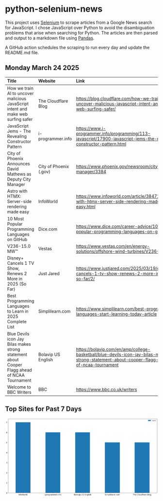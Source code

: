 # python-selenium-news

This project uses [Selenium](https://www.seleniumhq.org/) to scrape articles from a Google News search for JavaScript.
I chose JavaScript over Python to avoid the disambiguation problems that arise when searching for Python.
The articles are then parsed and output to a markdown file using [Pandas](https://pandas.pydata.org/).

A GitHub action schedules the scraping to run every day and update the README.md file.

## Monday March 24 2025


| Title                                                                                         | Website                | Link                                                                                                                                        |
|:----------------------------------------------------------------------------------------------|:-----------------------|:--------------------------------------------------------------------------------------------------------------------------------------------|
| How we train AI to uncover malicious JavaScript intent and make web surfing safer             | The Cloudflare Blog    | https://blog.cloudflare.com/how-we-train-ai-to-uncover-malicious-javascript-intent-and-make-web-surfing-safer/                              |
| JavaScript Jems - The Revealing Constructor Pattern                                           | i-programmer.info      | https://www.i-programmer.info/programming/113-javascript/17900-javascript-jems-the-revealing-constructor-pattern.html                       |
| City of Phoenix Announces David Mathews as Deputy City Manager                                | City of Phoenix (.gov) | https://www.phoenix.gov/newsroom/city-manager/3384                                                                                          |
| Astro with HTMX: Server-side rendering made easy                                              | InfoWorld              | https://www.infoworld.com/article/3847131/astro-with-htmx-server-side-rendering-made-easy.html                                              |
| 10 Most Popular Programming Languages on GitHub                                               | Dice.com               | https://www.dice.com/career-advice/10-most-popular-programming-languages-on-github                                                          |
| V236-15.0 MW™                                                                                 | Vestas                 | https://www.vestas.com/en/energy-solutions/offshore-wind-turbines/V236-15MW                                                                 |
| Disney+ Cancels 1 TV Show, Renews 2 More in 2025 (So Far)                                     | Just Jared             | https://www.justjared.com/2025/03/19/disney-cancels-1-tv-show-renews-2-more-in-2025-so-far/2/                                               |
| Best Programming Languages to Learn in 2025  Complete List                                    | Simplilearn.com        | https://www.simplilearn.com/best-programming-languages-start-learning-today-article                                                         |
| Blue Devils icon Jay Bilas makes strong statement about Cooper Flagg ahead of NCAA Tournament | Bolavip US English     | https://bolavip.com/en/amp/college-basketball/blue-devils-icon-jay-bilas-makes-strong-statement-about-cooper-flagg-ahead-of-ncaa-tournament |
| Welcome to BBC Writers                                                                        | BBC                    | https://www.bbc.co.uk/writers                                                                                                               |
## Top Sites for Past 7 Days

![Graph of Top Sites](https://raw.githubusercontent.com/dan-mba/python-selenium-news/main/last-week.png)
